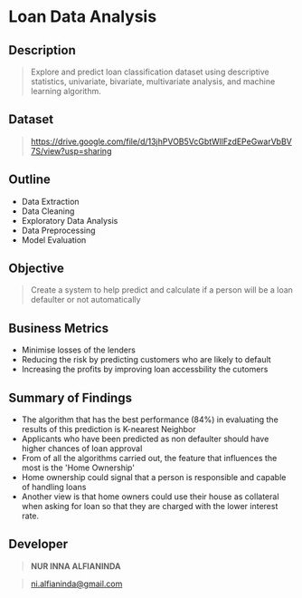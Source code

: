 # Loan Data Analysis


## Description

> Explore and predict loan classification dataset using descriptive statistics, univariate, bivariate, multivariate analysis, and machine learning algorithm.


## Dataset

>  https://drive.google.com/file/d/13jhPVOB5VcGbtWllFzdEPeGwarVbBV7S/view?usp=sharing 


## Outline

- Data Extraction
- Data Cleaning
- Exploratory Data Analysis
- Data Preprocessing
- Model Evaluation


## Objective

> Create a system to help predict and calculate if a person will be a loan defaulter or not automatically


## Business Metrics

- Minimise losses of the lenders
- Reducing the risk by predicting customers who are likely to default
- Increasing the profits by improving loan accessbility the cutomers


## Summary of Findings

- The algorithm that has the best performance (84%) in evaluating the results of this prediction is K-nearest Neighbor
- Applicants who have been predicted as non defaulter should have higher chances of loan approval
- From of all the algorithms carried out, the feature that influences the most is the 'Home Ownership'
- Home ownership could signal that a person is responsible and capable of handling loans
- Another view is that home owners could use their house as collateral when asking for loan so that they are charged with the lower interest rate. 

## Developer

> **NUR INNA ALFIANINDA**

> ni.alfianinda@gmail.com


